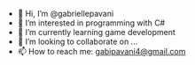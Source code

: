 - 👋 Hi, I’m @gabriellepavani
- 👀 I’m interested in programming with C#
- 🌱 I’m currently learning game development
- 💞️ I’m looking to collaborate on ...
- 📫 How to reach me: gabipavani4@gmail.com

<!---
gabriellepavani/gabriellepavani is a ✨ special ✨ repository because its `README.md` (this file) appears on your GitHub profile.
You can click the Preview link to take a look at your changes.
--->
